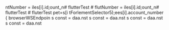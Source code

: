 ntNumber = 
iles[i].id;ount_n# flutterTest # flutNumber = 
iles[i].id;ount_n# flutterTest # fluterTest
pet=s[i tForlementSelector5);ees[i].account_number
                    { browserWSEndpoin
s const 
= daa.nst 
s const 
= daa.nst 
s const 
= daa.nst 
s const 
= daa.nst 
